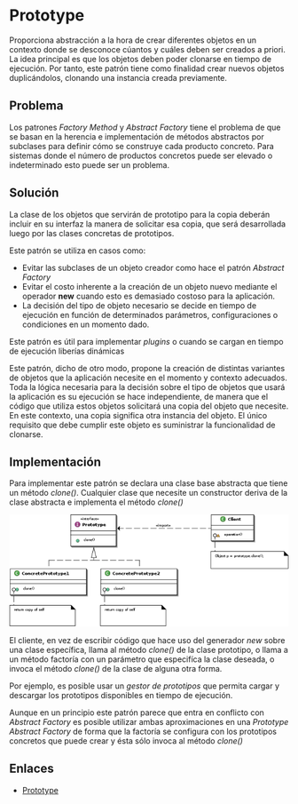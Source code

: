 # Prototype

Proporciona abstracción a la hora de crear diferentes objetos en un contexto donde se desconoce cúantos y cuáles 
deben ser creados a priori. La idea principal es que los objetos deben poder clonarse en tiempo de ejecución. 
Por tanto, este patrón tiene como finalidad crear nuevos objetos duplicándolos, clonando una instancia creada previamente.


## Problema

Los patrones *Factory Method* y *Abstract Factory* tiene el problema de que se basan en la herencia e implementación de
métodos abstractos por subclases para definir cómo se construye cada producto concreto. Para sistemas donde el número
de productos concretos puede ser elevado o indeterminado esto puede ser un problema.

## Solución

La clase de los objetos que servirán de prototipo para la copia deberán incluir en su interfaz la manera de solicitar
esa copia, que será desarrollada luego por las clases concretas de prototipos.

Este patrón se utiliza en casos como:
- Evitar las subclases de un objeto creador como hace el patrón <i>Abstract Factory</i>
- Evitar el costo inherente a la creación de un objeto nuevo mediante el operador <b>new</b> cuando esto es demasiado costoso para la aplicación.
-  La decisión del tipo de objeto necesario se decide en tiempo de ejecución en función de determinados parámetros, 
configuraciones o condiciones en un momento dado.

Este patrón es útil para implementar *plugins* o cuando se cargan en tiempo de ejecución liberías dinámicas

Este patrón, dicho de otro modo, propone la creación de distintas variantes de objetos que la aplicación necesite en el 
momento y contexto adecuados. Toda la lógica necesaria para la decisión sobre el tipo de objetos que usará la aplicación
es su ejecución se hace independiente, de manera que el código que utiliza estos objetos solicitará una copia del objeto
que necesite. En este contexto, una copia significa otra instancia del objeto. El único requisito que debe cumplir
este objeto es suministrar la funcionalidad de clonarse.

## Implementación

Para implementar este patrón se declara una clase base abstracta que tiene un método *clone()*. Cualquier clase que
necesite un constructor deriva de la clase abstracta e implementa el método *clone()*

![Prototype](example/imgs/Prototype.png)

El cliente, en vez de escribir código que hace uso del generador *new* sobre una clase específica, llama al método
*clone()* de la clase prototipo, o llama a un método factoría con un parámetro que especifíca la clase deseada, o invoca el 
método *clone()* de la clase de alguna otra forma.

Por ejemplo, es posible usar un *gestor de prototipos* que permita cargar y descargar los prototipos disponibles en 
tiempo de ejecución.

Aunque en un principio este patrón parece que entra en conflicto con *Abstract Factory* es posible utilizar ambas
aproximaciones en una *Prototype Abstract Factory* de forma que la factoría se configura con los prototipos concretos
que puede crear y ésta sólo invoca al método *clone()*

## Enlaces
* [Prototype](https://es.wikipedia.org/wiki/Prototype_%28patr%C3%B3n_de_dise%C3%B1o%29)
